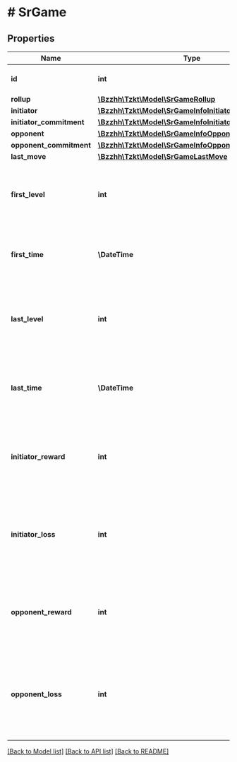 # # SrGame

## Properties

Name | Type | Description | Notes
------------ | ------------- | ------------- | -------------
**id** | **int** | Internal TzKT id.   **[sortable]** | [optional]
**rollup** | [**\Bzzhh\Tzkt\Model\SrGameRollup**](SrGameRollup.md) |  | [optional]
**initiator** | [**\Bzzhh\Tzkt\Model\SrGameInfoInitiator**](SrGameInfoInitiator.md) |  | [optional]
**initiator_commitment** | [**\Bzzhh\Tzkt\Model\SrGameInfoInitiatorCommitment**](SrGameInfoInitiatorCommitment.md) |  | [optional]
**opponent** | [**\Bzzhh\Tzkt\Model\SrGameInfoOpponent**](SrGameInfoOpponent.md) |  | [optional]
**opponent_commitment** | [**\Bzzhh\Tzkt\Model\SrGameInfoOpponentCommitment**](SrGameInfoOpponentCommitment.md) |  | [optional]
**last_move** | [**\Bzzhh\Tzkt\Model\SrGameLastMove**](SrGameLastMove.md) |  | [optional]
**first_level** | **int** | Level of the block where the refutation game was started.   **[sortable]** | [optional]
**first_time** | **\DateTime** | Timestamp of the block where the refutation game was started. | [optional]
**last_level** | **int** | Level of the block where the refutation game was last updated.   **[sortable]** | [optional]
**last_time** | **\DateTime** | Timestamp of the block where the refutation game was last updated. | [optional]
**initiator_reward** | **int** | In case the initiator won, this field will contain the reward amount (in mutez). | [optional]
**initiator_loss** | **int** | In case the initiator lost (including a &#x60;draw&#x60;), this field will contain the loss amount (in mutez). | [optional]
**opponent_reward** | **int** | In case the opponent won, this field will contain the reward amount (in mutez). | [optional]
**opponent_loss** | **int** | In case the opponent lost (including a &#x60;draw&#x60;), this field will contain the loss amount (in mutez). | [optional]

[[Back to Model list]](../../README.md#models) [[Back to API list]](../../README.md#endpoints) [[Back to README]](../../README.md)
